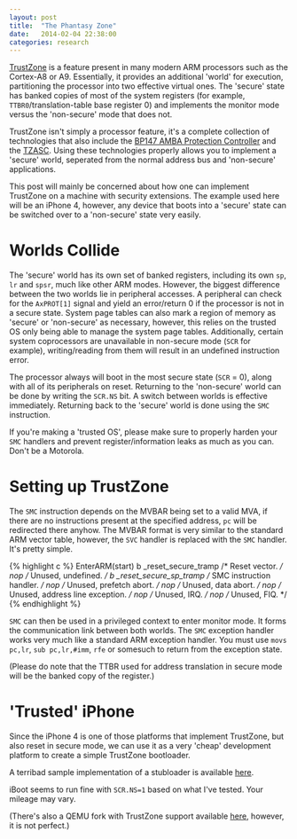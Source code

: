 ```yaml
---
layout: post
title:  "The Phantasy Zone"
date:   2014-02-04 22:38:00
categories: research
---
```


[TrustZone](http://arm.com/products/processors/technologies/trustzone/index.php) is a feature present in many modern ARM processors
such as the Cortex-A8 or A9. Essentially, it provides an additional 'world' for execution, partitioning the processor into two effective
virtual ones. The 'secure' state has banked copies of most of the system registers (for example, `TTBR0`/translation-table base register 0)
and implements the monitor mode versus the 'non-secure' mode that does not.

TrustZone isn't simply a processor feature, it's a complete collection of technologies that also include the [BP147 AMBA Protection Controller](http://infocenter.arm.com/help/topic/com.arm.doc.dto0015a/DTO0015_primecell_infrastructure_amba3_tzpc_bp147_to.pdf)
and the [TZASC](http://infocenter.arm.com/help/topic/com.arm.doc.ddi0431b/). Using these technologies properly allows you to implement a 
'secure' world, seperated from the normal address bus and 'non-secure' applications.

This post will mainly be concerned about how one can implement TrustZone on a machine with security extensions. The example used here
will be an iPhone 4, however, any device that boots into a 'secure' state can be switched over to a 'non-secure' state very easily. 

# Worlds Collide

The 'secure' world has its own set of banked registers, including its own `sp`, `lr` and `spsr`, much like other ARM modes. However, the biggest
difference between the two worlds lie in peripheral accesses. A peripheral can check for the `AxPROT[1]` signal and yield an error/return 0 if
the processor is not in a secure state. System page tables can also mark a region of memory as 'secure' or 'non-secure' as necessary, however, this
relies on the trusted OS only being able to manage the system page tables. Additionally, certain system coprocessors are unavailable in non-secure 
mode (`SCR` for example), writing/reading from them will result in an undefined instruction error. 

The processor always will boot in the most secure state (`SCR` = 0), along with all of its peripherals on reset. Returning to the 'non-secure' world
can be done by writing the `SCR.NS` bit. A switch between worlds is effective immediately. Returning back to the 'secure' world is done using the `SMC`
instruction.

If you're making a 'trusted OS', please make sure to properly harden your `SMC` handlers and prevent register/information leaks as much as you can. Don't
be a Motorola.

# Setting up TrustZone

The `SMC` instruction depends on the MVBAR being set to a valid MVA, if there are no instructions present at the specified address, `pc` will be redirected
there anyhow. The MVBAR format is very similar to the standard ARM vector table, however, the `SVC` handler is replaced with the `SMC` handler. It's pretty
simple. 

{% highlight c %}
EnterARM(start)
    b       _reset_secure_tramp                    /* Reset vector. */
    nop                                            /* Unused, undefined. */
    b       _reset_secure_sp_tramp                 /* SMC instruction handler. */
    nop                                            /* Unused, prefetch abort. */
    nop                                            /* Unused, data abort. */
    nop                                            /* Unused, address line exception. */
    nop                                            /* Unused, IRQ. */
    nop                                            /* Unused, FIQ. */
{% endhighlight %}

`SMC` can then be used in a privileged context to enter monitor mode. It forms the communication link between both worlds. The `SMC` exception handler 
works very much like a standard ARM exception handler. You must use `movs pc,lr`, `sub pc,lr,#imm`, `rfe` or somesuch to return from the exception state.

(Please do note that the TTBR used for address translation in secure mode will be the banked copy of the register.)

# 'Trusted' iPhone

Since the iPhone 4 is one of those platforms that implement TrustZone, but also reset in secure mode, we can use it as a very 'cheap' development
platform to create a simple TrustZone bootloader.

A terribad sample implementation of a stubloader is available [here](https://github.com/winocm/tzboot).

iBoot seems to run fine with `SCR.NS=1` based on what I've tested. Your mileage may vary.

(There's also a QEMU fork with TrustZone support available [here](https://github.com/jowinter/qemu-trustzone), however, it is not perfect.)
